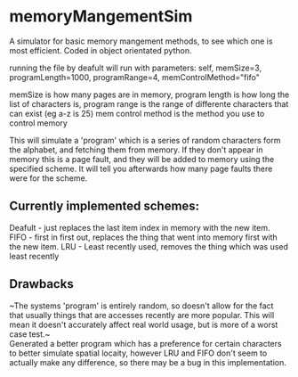 # memoryMangementSim
A simulator for basic memory mangement methods, to see which one is most efficient. Coded in object orientated python.


running the file by deafult will run with parameters:
self, memSize=3, programLength=1000, programRange=4, memControlMethod="fifo"

memSize is how many pages are in memory, program length is how long the list of characters is, program range is the range of differente characters that can exist (eg a-z is 25) mem control method is the method you use to control memory

This will simulate a 'program' which is a series of random characters form the alphabet, and fetching them from memory. If they don't appear in memory this is a page fault, and they will be added to memory using the specified scheme. It will tell you afterwards how many page faults there were for the scheme.

## Currently implemented schemes:
Deafult - just replaces the last item index in memory with the new item.\
FIFO - first in first out, replaces the thing that went into memory first with the new item.
LRU - Least recently used, removes the thing which was used least recently

## Drawbacks
~The systems 'program' is entirely random, so doesn't allow for the fact that usually things that are accesses recently are more popular. This will mean it doesn't accurately affect real world usage, but is more of a worst case test.~\
Generated a better program which has a preference for certain characters to better simulate spatial locaity, however LRU and FIFO don't seem to actually make any difference, so there may be a bug in this implementation.
